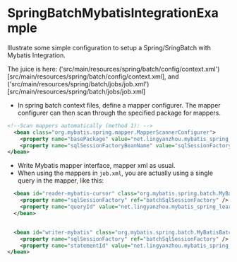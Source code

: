 # SpringBatchMybatisIntegrationExample
Illustrate some simple configuration to setup a Spring/SringBatch with Mybatis Integration.

The juice is here: ('src/main/resources/spring/batch/config/context.xml')[src/main/resources/spring/batch/config/context.xml],
and ('src/main/resources/spring/batch/jobs/job.xml')[src/main/resources/spring/batch/jobs/job.xml]

* In spring batch context files, define a mapper configurer. The mapper configurer can then scan through the specified package for mappers.
```xml
<!--Scan mappers automatically (method 1): -->
  <bean class="org.mybatis.spring.mapper.MapperScannerConfigurer">
    <property name="basePackage" value="net.lingyanzhou.mybatis_spring_learning.mapper" />
    <property name="sqlSessionFactoryBeanName" value="sqlSessionFactory" />
</bean>
```
* Write Mybatis mapper interface, mapper xml as usual.
* When using the mappers in `job.xml`, you are actually using a single query in the mapper, like this:

```xml
  <bean id="reader-mybatis-cursor" class="org.mybatis.spring.batch.MyBatisCursorItemReader">
    <property name="sqlSessionFactory" ref="batchSqlSessionFactory" />
    <property name="queryId" value="net.lingyanzhou.mybatis_spring_learning.mapper.InTableBatchMapper.getData" />
  </bean> 


  <bean id="writer-mybatis" class="org.mybatis.spring.batch.MyBatisBatchItemWriter">
    <property name="sqlSessionFactory" ref="batchSqlSessionFactory" />
    <property name="statementId" value="net.lingyanzhou.mybatis_spring_learning.mapper.OutTableBatchMapper.insertInTable" />
</bean>
```
